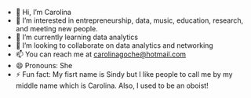 - 👋 Hi, I’m Carolina
- 👀 I’m interested in entrepreneurship, data, music, education, research, and meeting new people.
- 🌱 I’m currently learning data analytics
- 💞️ I’m looking to collaborate on data analytics and networking
- 📫 You can reach me at carolinagoche@hotmail.com
- 😄 Pronouns: She
- ⚡ Fun fact: My fisrt name is Sindy but I like people to call me by my middle name which is Carolina. Also, I used to be an oboist!

<!---
caritouseche/caritouseche is a ✨ special ✨ repository because its `README.md` (this file) appears on your GitHub profile.
You can click the Preview link to take a look at your changes.
--->
